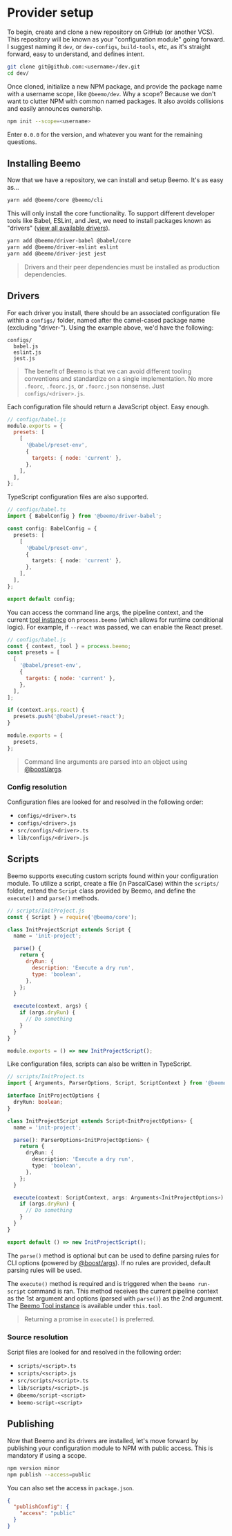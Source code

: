# Provider setup

To begin, create and clone a new repository on GitHub (or another VCS). This repository will be
known as your "configuration module" going forward. I suggest naming it `dev`, or `dev-configs`,
`build-tools`, etc, as it's straight forward, easy to understand, and defines intent.

```bash
git clone git@github.com:<username>/dev.git
cd dev/
```

Once cloned, initialize a new NPM package, and provide the package name with a username scope, like
`@beemo/dev`. Why a scope? Because we don't want to clutter NPM with common named packages. It also
avoids collisions and easily announces ownership.

```bash
npm init --scope=<username>
```

Enter `0.0.0` for the version, and whatever you want for the remaining questions.

## Installing Beemo

Now that we have a repository, we can install and setup Beemo. It's as easy as...

```bash
yarn add @beemo/core @beemo/cli
```

This will only install the core functionality. To support different developer tools like Babel,
ESLint, and Jest, we need to install packages known as "drivers"
([view all available drivers](https://www.npmjs.com/search?q=beemo-driver)).

```bash
yarn add @beemo/driver-babel @babel/core
yarn add @beemo/driver-eslint eslint
yarn add @beemo/driver-jest jest
```

> Drivers and their peer dependencies must be installed as production dependencies.

## Drivers

For each driver you install, there should be an associated configuration file within a `configs/`
folder, named after the camel-cased package name (excluding "driver-"). Using the example above,
we'd have the following:

```
configs/
  babel.js
  eslint.js
  jest.js
```

> The benefit of Beemo is that we can avoid different tooling conventions and standardize on a
> single implementation. No more `.foorc`, `.foorc.js`, or `.foorc.json` nonsense. Just
> `configs/<driver>.js`.

Each configuration file should return a JavaScript object. Easy enough.

```js
// configs/babel.js
module.exports = {
  presets: [
    [
      '@babel/preset-env',
      {
        targets: { node: 'current' },
      },
    ],
  ],
};
```

TypeScript configuration files are also supported.

```ts
// configs/babel.ts
import { BabelConfig } from '@beemo/driver-babel';

const config: BabelConfig = {
  presets: [
    [
      '@babel/preset-env',
      {
        targets: { node: 'current' },
      },
    ],
  ],
};

export default config;
```

You can access the command line args, the pipeline context, and the current
[tool instance](./tool.md) on `process.beemo` (which allows for runtime conditional logic). For
example, if `--react` was passed, we can enable the React preset.

```js
// configs/babel.js
const { context, tool } = process.beemo;
const presets = [
  [
    '@babel/preset-env',
    {
      targets: { node: 'current' },
    },
  ],
];

if (context.args.react) {
  presets.push('@babel/preset-react');
}

module.exports = {
  presets,
};
```

> Command line arguments are parsed into an object using
> [@boost/args](https://milesj.gitbook.io/boost/args).

### Config resolution

Configuration files are looked for and resolved in the following order:

- `configs/<driver>.ts`
- `configs/<driver>.js`
- `src/configs/<driver>.ts`
- `lib/configs/<driver>.js`

## Scripts

Beemo supports executing custom scripts found within your configuration module. To utilize a script,
create a file (in PascalCase) within the `scripts/` folder, extend the `Script` class provided by
Beemo, and define the `execute()` and `parse()` methods.

```js
// scripts/InitProject.js
const { Script } = require('@beemo/core');

class InitProjectScript extends Script {
  name = 'init-project';

  parse() {
    return {
      dryRun: {
        description: 'Execute a dry run',
        type: 'boolean',
      },
    };
  }

  execute(context, args) {
    if (args.dryRun) {
      // Do something
    }
  }
}

module.exports = () => new InitProjectScript();
```

Like configuration files, scripts can also be written in TypeScript.

```ts
// scripts/InitProject.ts
import { Arguments, ParserOptions, Script, ScriptContext } from '@beemo/core';

interface InitProjectOptions {
  dryRun: boolean;
}

class InitProjectScript extends Script<InitProjectOptions> {
  name = 'init-project';

  parse(): ParserOptions<InitProjectOptions> {
    return {
      dryRun: {
        description: 'Execute a dry run',
        type: 'boolean',
      },
    };
  }

  execute(context: ScriptContext, args: Arguments<InitProjectOptions>) {
    if (args.dryRun) {
      // Do something
    }
  }
}

export default () => new InitProjectScript();
```

The `parse()` method is optional but can be used to define parsing rules for CLI options (powered by
[@boost/args](https://milesj.gitbook.io/boost/args)). If no rules are provided, default parsing
rules will be used.

The `execute()` method is required and is triggered when the `beemo run-script` command is ran. This
method receives the current pipeline context as the 1st argument and options (parsed with `parse()`)
as the 2nd argument. The [Beemo Tool instance](./tool.md) is available under `this.tool`.

> Returning a promise in `execute()` is preferred.

### Source resolution

Script files are looked for and resolved in the following order:

- `scripts/<script>.ts`
- `scripts/<script>.js`
- `src/scripts/<script>.ts`
- `lib/scripts/<script>.js`
- `@beemo/script-<script>`
- `beemo-script-<script>`

## Publishing

Now that Beemo and its drivers are installed, let's move forward by publishing your configuration
module to NPM with public access. This is mandatory if using a scope.

```bash
npm version minor
npm publish --access=public
```

You can also set the access in `package.json`.

```json
{
  "publishConfig": {
    "access": "public"
  }
}
```
